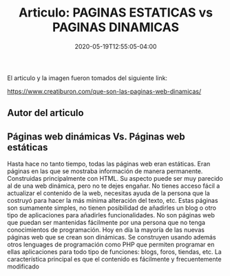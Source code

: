 ﻿---
date: 2020-05-19T12:55:05-04:00
description: "Articulo de Omar Cruz M."
featured_image: "images/StaticDinamic.jpg"
tags: []
title: "Articulo: PAGINAS ESTATICAS vs PAGINAS DINAMICAS"
disable_share: false
---

El articulo y la imagen fueron tomados del siguiente link:

https://www.creatiburon.com/que-son-las-paginas-web-dinamicas/

## Autor del articulo


## Páginas web dinámicas Vs. Páginas web estáticas

Hasta hace no tanto tiempo, todas las páginas web eran estáticas. Eran páginas en las que se mostraba información de manera permanente. Construidas principalmente con HTML. Su aspecto puede ser muy parecido al de una web dinámica, pero no te dejes engañar. No tienes acceso fácil a actualizar el contenido de la web, necesitas ayuda de la persona que la costruyó para hacer la más mínima alteración del texto, etc. Estas páginas son sumamente simples, no tienen posibilidad de añadirles un blog o otro tipo de aplicaciones para añadirles funcionalidades. No son páginas web que puedan ser mantenidas fácilmente por una persona que no tenga conocimientos de programación.
Hoy en día la mayoría de las nuevas páginas web que se crean son dinámicas. Se construyen usando además otros lenguages de programación como PHP que permiten programar en ellas aplicaciones para todo tipo de funciones: blogs, foros, tiendas, etc. La característica principal es que el contenido es fácilmente y frecuentemente modificado